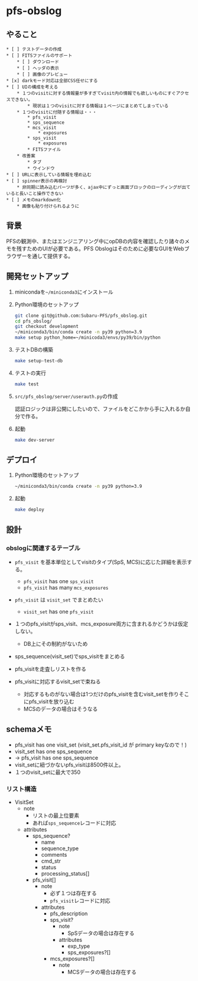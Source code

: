 # pfs-obslog

## やること
    * [ ] テストデータの作成
    * [ ] FITSファイルのサポート
        * [ ] ダウンロード
        * [ ] ヘッダの表示
        * [ ] 画像のプレビュー
    * [x] darkモード対応は全部CSS任せにする
    * [ ] UIの構成を考える
        * １つのvisitに対する情報量が多すぎてvisit内の情報でも欲しいものにすぐアクセスできない。
            * 現状は１つのvisitに対する情報は１ページにまとめてしまっている
        * １つのvisitに付随する情報は・・・
            * pfs_visit
            * sps_sequence
            * mcs_visit
                * exposures
            * sps_visit
                * exposures
            * FITSファイル
        * 改善案
            * タブ
            * ウインドウ
    * [ ] URLに表示している情報を埋め込む
    * [ ] spinner表示の再検討
        * 非同期に読み込むパーツが多く、ajax中にずっと画面ブロックのローディングが出ていると長いこと操作できない
    * [ ] メモのmarkdown化
        * 画像も貼り付けられるように

## 背景

PFSの観測中、またはエンジニアリング中にopDBの内容を確認したり諸々のメモを残すためのUIが必要である。PFS Obslogはそのために必要なGUIをWebブラウザーを通して提供する。

## 開発セットアップ

1. minicondaを`~/miniconda3`にインストール
1. Python環境のセットアップ
    ```bash
    git clone git@github.com:Subaru-PFS/pfs_obslog.git
    cd pfs_obslog/
    git checkout development
    ~/miniconda3/bin/conda create -n py39 python=3.9
    make setup python_home=~/minicoda3/envs/py39/bin/python
    ```
1. テストDBの構築
    ```bash
    make setup-test-db  
    ```

1. テストの実行
    ```bash
    make test
    ```

1. `src/pfs_obslog/server/userauth.py`の作成

    認証ロジックは非公開にしたいので、ファイルをどこかから手に入れるか自分で作る。

1. 起動
    ```bash
    make dev-server
    ```

## デプロイ

1. Python環境のセットアップ
    ```bash
    ~/miniconda3/bin/conda create -n py39 python=3.9
    ```

1. 起動
    ```bash
    make deploy
    ```

## 設計

### obslogに関連するテーブル
* `pfs_visit` を基本単位としてvisitのタイプ(SpS, MCS)に応じた詳細を表示する。
    * `pfs_visit` has one `sps_visit`
    * `pfs_visit` has many `mcs_exposures`
* `pfs_visit` は `visit_set` でまとめたい
    * `visit_set` has one `pfs_visit`

* １つのpfs_visitがsps_visit、mcs_exposure両方に含まれるかどうかは仮定しない。
    * DB上にその制約がないため
* sps_sequence(visit_set)でsps_visitをまとめる
* pfs_visitを走査しリストを作る
* pfs_visitに対応するvisit_setで束ねる
    * 対応するものがない場合は1つだけのpfs_visitを含むvisit_setを作りそこにpfs_visitを放り込む
    * MCSのデータの場合はそうなる

## schemaメモ

* pfs_visit has one visit_set (visit_set.pfs_visit_id が primary keyなので！)
* visit_set has one sps_sequence
* -> pfs_visit has one sps_sequence
* visit_setに紐づかないpfs_visitは8500件以上。
* １つのvisit_setに最大で350

### リスト構造
* VisitSet
    * note
        * リストの最上位要素
        * あれば`sps_sequence`レコードに対応
    * attributes
        * sps_sequence?
            * name
            * sequence_type
            * comments
            * cmd_str
            * status
            * processing_status[]
        * pfs_visit[]
            * note
                * 必ず１つは存在する
                * `pfs_visit`レコードに対応
            * attributes
                * pfs_description
                * sps_visit?
                    * note
                        * SpSデータの場合は存在する
                    * attributes
                        * exp_type
                        * sps_exposures?[]
                * mcs_exposures?[]
                    * note
                        * MCSデータの場合は存在する
